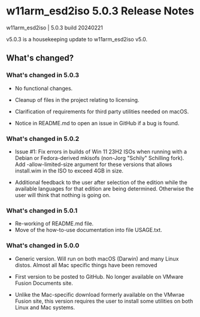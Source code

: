 # w11arm_esd2iso 5.0.3 Release Notes

w11arm_esd2iso | 5.0.3 build 20240221

v5.0.3 is a housekeeping update to w11arm_esd2iso v5.0.

## What's changed?

### What's changed in 5.0.3

* No functional changes.
* Cleanup of files in the project relating to licensing.

* Clarification of requirements for third party utilities needed on macOS.

* Notice in README.md to open an issue in GitHub if a bug is found.

### What's changed in 5.0.2

* Issue #1: Fix errors in builds of Win 11 23H2 ISOs when running with a Debian or 
Fedora-derived mkisofs (non-Jorg "Schily" Schilling fork). Add -allow-limited-size 
argument for these versions that allows install.wim in the ISO
to exceed 4GB in size.

* Additional feedback to the user after selection of the
edition while the available languages for that edition are being determined. Otherwise the
user will think that nothing is going on. 

### What's changed in 5.0.1

* Re-working of README.md file. 
* Move of the how-to-use documentation into file USAGE.txt.

### What's changed in 5.0.0

* Generic version. Will run on both macOS (Darwin) and many Linux distos. Almost all Mac specific
things have been removed
	
* First version to be posted to GitHub. No longer available on VMware Fusion Documents site.

* Unlike the Mac-specific download formerly available on the VMwrae Fusion site, this version
requires the user to install some utilities on both Linux and Mac systems. 

